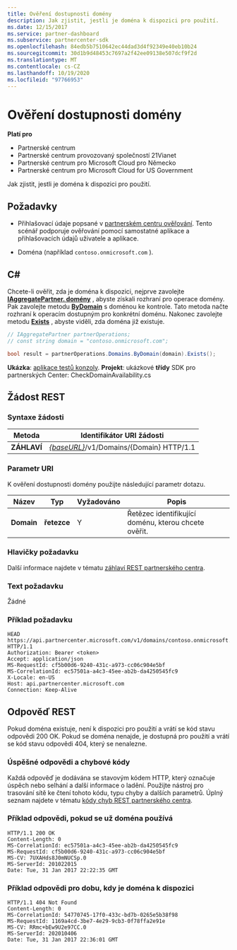 ```yaml
---
title: Ověření dostupnosti domény
description: Jak zjistit, jestli je doména k dispozici pro použití.
ms.date: 12/15/2017
ms.service: partner-dashboard
ms.subservice: partnercenter-sdk
ms.openlocfilehash: 84edb5b7510642ec44dad3d4f92349e40eb10b24
ms.sourcegitcommit: 30d1b9d48453c7697a2f42ee09138e507dcf9f2d
ms.translationtype: MT
ms.contentlocale: cs-CZ
ms.lasthandoff: 10/19/2020
ms.locfileid: "97766953"
---
```

# <a name="verify-domain-availability"></a>Ověření dostupnosti domény

**Platí pro**

- Partnerské centrum
- Partnerské centrum provozovaný společností 21Vianet
- Partnerské centrum pro Microsoft Cloud pro Německo
- Partnerské centrum pro Microsoft Cloud for US Government

Jak zjistit, jestli je doména k dispozici pro použití.

## <a name="prerequisites"></a>Požadavky

- Přihlašovací údaje popsané v [partnerském centru ověřování](partner-center-authentication.md). Tento scénář podporuje ověřování pomocí samostatné aplikace a přihlašovacích údajů uživatele a aplikace.

- Doména (například `contoso.onmicrosoft.com` ).

## <a name="c"></a>C\#

Chcete-li ověřit, zda je doména k dispozici, nejprve zavolejte [**IAggregatePartner. domény**](/dotnet/api/microsoft.store.partnercenter.ipartner.domains) , abyste získali rozhraní pro operace domény. Pak zavolejte metodu [**ByDomain**](/dotnet/api/microsoft.store.partnercenter.domains.idomaincollection.bydomain) s doménou ke kontrole. Tato metoda načte rozhraní k operacím dostupným pro konkrétní doménu. Nakonec zavolejte metodu [**Exists**](/dotnet/api/microsoft.store.partnercenter.domains.idomain.exists) , abyste viděli, zda doména již existuje.

``` csharp
// IAggregatePartner partnerOperations;
// const string domain = "contoso.onmicrosoft.com";

bool result = partnerOperations.Domains.ByDomain(domain).Exists();
```

**Ukázka**: [aplikace testů konzoly](console-test-app.md). **Projekt**: ukázkové **třídy** SDK pro partnerských Center: CheckDomainAvailability.cs

## <a name="rest-request"></a>Žádost REST

### <a name="request-syntax"></a>Syntaxe žádosti

| Metoda   | Identifikátor URI žádosti                                                              |
|----------|--------------------------------------------------------------------------|
| **ZÁHLAVÍ** | [*{baseURL}*](partner-center-rest-urls.md)/v1/Domains/{Domain} HTTP/1.1 |

### <a name="uri-parameter"></a>Parametr URI

K ověření dostupnosti domény použijte následující parametr dotazu.

| Název       | Typ       | Vyžadováno | Popis                                   |
|------------|------------|----------|-----------------------------------------------|
| **Domain** | **řetezce** | Y        | Řetězec identifikující doménu, kterou chcete ověřit. |

### <a name="request-headers"></a>Hlavičky požadavku

Další informace najdete v tématu [záhlaví REST partnerského centra](headers.md).

### <a name="request-body"></a>Text požadavku

Žádné

### <a name="request-example"></a>Příklad požadavku

```http
HEAD https://api.partnercenter.microsoft.com/v1/domains/contoso.onmicrosoft.com HTTP/1.1
Authorization: Bearer <token>
Accept: application/json
MS-RequestId: cf5b00d6-9240-431c-a973-cc06c904e5bf
MS-CorrelationId: ec57501a-a4c3-45ee-ab2b-da4250545fc9
X-Locale: en-US
Host: api.partnercenter.microsoft.com
Connection: Keep-Alive
```

## <a name="rest-response"></a>Odpověď REST

Pokud doména existuje, není k dispozici pro použití a vrátí se kód stavu odpovědi 200 OK. Pokud se doména nenajde, je dostupná pro použití a vrátí se kód stavu odpovědi 404, který se nenalezne.

### <a name="response-success-and-error-codes"></a>Úspěšné odpovědi a chybové kódy

Každá odpověď je dodávána se stavovým kódem HTTP, který označuje úspěch nebo selhání a další informace o ladění. Použijte nástroj pro trasování sítě ke čtení tohoto kódu, typu chyby a dalších parametrů. Úplný seznam najdete v tématu [kódy chyb REST partnerského centra](error-codes.md).

### <a name="response-example-for-when-the-domain-is-already-in-use"></a>Příklad odpovědi, pokud se už doména používá

```http
HTTP/1.1 200 OK
Content-Length: 0
MS-CorrelationId: ec57501a-a4c3-45ee-ab2b-da4250545fc9
MS-RequestId: cf5b00d6-9240-431c-a973-cc06c904e5bf
MS-CV: 7UXAHds8J0mNUCSp.0
MS-ServerId: 201022015
Date: Tue, 31 Jan 2017 22:22:35 GMT
```

### <a name="response-example-for-when-the-domain-is-available"></a>Příklad odpovědi pro dobu, kdy je doména k dispozici

```http
HTTP/1.1 404 Not Found
Content-Length: 0
MS-CorrelationId: 54770745-17f0-433c-bd7b-0265e5b38f98
MS-RequestId: 1169a4cd-3be7-4e29-9cb3-0f78ffa2e91e
MS-CV: RRmc+bEw9U2e97CC.0
MS-ServerId: 202010406
Date: Tue, 31 Jan 2017 22:36:01 GMT
```
